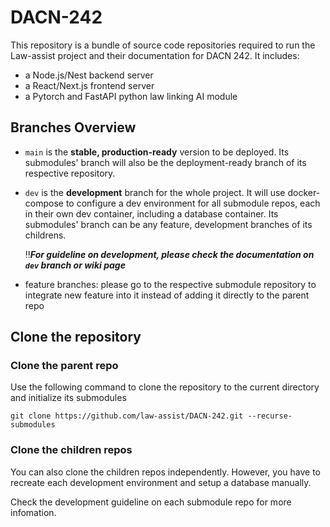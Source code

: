 # DACN-242
This repository is a bundle of source code repositories required to run the Law-assist project and their documentation for DACN 242. It includes:
- a Node.js/Nest backend server
- a React/Next.js frontend server
- a Pytorch and FastAPI python law linking AI module

## Branches Overview
- `main` is the **stable, production-ready** version to be deployed. Its submodules' branch will also be the deployment-ready branch of its respective repository.
- `dev` is the **development** branch for the whole project. It will use docker-compose to configure a dev environment for all submodule repos, each in their own dev container, including a database container. Its submodules' branch can be any feature, development branches of its childrens.

    ‼️***For guideline on development, please check the documentation on ***`dev`*** branch or wiki page***
  
- feature branches: please go to the respective submodule repository to integrate new feature into it instead of adding it directly to the parent repo

## Clone the repository
### Clone the parent repo
Use the following command to clone the repository to the current directory and initialize its submodules
```
git clone https://github.com/law-assist/DACN-242.git --recurse-submodules
```
### Clone the children repos
You can also clone the children repos independently. However, you have to recreate each development environment and setup a database manually.

Check the development guideline on each submodule repo for more infomation.
